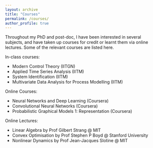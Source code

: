 ```yaml
---
layout: archive
title: "Courses"
permalink: /courses/
author_profile: true
---
```


Throughout my PhD and post-doc, I have been interested in several subjects, and have taken up courses for credit or learnt them via online lectures. Some of the relevant courses are
listed here.

In-class courses:
- Modern Control Theory (IITGN)
- Applied Time Series Analysis (IITM)
- System Identification (IITM)
- Multivariate Data Analysis for Process Modelling (IITM)

Online Courses:
- Neural Networks and Deep Learning (Coursera)
- Convolutional Neural Networks (Coursera)
- Probabilistic Graphical Models 1: Representation (Coursera)

Online Lectures:
- Linear Algebra by Prof Gilbert Strang @ MIT
- Convex Optimisation by Prof Stephen P Boyd @ Stanford University
- Nonlinear Dynamics by Prof Jean-Jacques Slotine @ MIT
